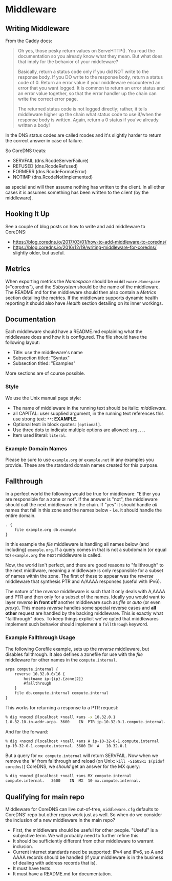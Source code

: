 # Middleware

## Writing Middleware

From the Caddy docs:

> Oh yes, those pesky return values on ServeHTTP(). You read the documentation so you already know
> what they mean. But what does that imply for the behavior of your middleware?
>
> Basically, return a status code only if you did NOT write to the response body. If you DO write to
> the response body, return a status code of 0. Return an error value if your middleware encountered
> an error that you want logged. It is common to return an error status and an error value together,
> so that the error handler up the chain can write the correct error page.
>
> The returned status code is not logged directly; rather, it tells middleware higher up the chain
> what status code to use if/when the response body is written. Again, return a 0 status if you've
> already written a body!

In the DNS status codes are called rcodes and it's slightly harder to return the correct
answer in case of failure.

So CoreDNS treats:

* SERVFAIL (dns.RcodeServerFailure)
* REFUSED (dns.RcodeRefused)
* FORMERR (dns.RcodeFormatError)
* NOTIMP (dns.RcodeNotImplemented)

as special and will then assume nothing has written to the client. In all other cases it is assumes
something has been written to the client (by the middleware).

## Hooking It Up

See a couple of blog posts on how to write and add middleware to CoreDNS:

* <https://blog.coredns.io/2017/03/01/how-to-add-middleware-to-coredns/>
* <https://blog.coredns.io/2016/12/19/writing-middleware-for-coredns/>, slightly older, but useful.

## Metrics

When exporting metrics the *Namespace* should be `middleware.Namespace` (="coredns"), and the
*Subsystem* should be the name of the middleware. The README.md for the middleware should then
also contain a *Metrics* section detailing the metrics. If the middleware supports dynamic health
reporting it should also have *Health* section detailing on its inner workings.

## Documentation

Each middleware should have a README.md explaining what the middleware does and how it is
configured. The file should have the following layout:

* Title: use the middleware's name
* Subsection titled: "Syntax"
* Subsection titled: "Examples"

More sections are of course possible.

### Style

We use the Unix manual page style:

* The name of middleware in the running text should be italic: *middleware*.
* all CAPITAL: user supplied argument, in the running text references this use strong text: `**`:
  **EXAMPLE**.
* Optional text: in block quotes: `[optional]`.
* Use three dots to indicate multiple options are allowed: `arg...`.
* Item used literal: `literal`.

### Example Domain Names

Please be sure to use `example.org` or `example.net` in any examples you provide. These are the
standard domain names created for this purpose.

## Fallthrough

In a perfect world the following would be true for middleware: "Either you are responsible for
a zone or not". If the answer is "not", the middleware should call the next middleware in the chain.
If "yes" it should handle *all* names that fall in this zone and the names below - i.e. it should
handle the entire domain.

~~~ txt
. {
    file example.org db.example
}
~~~
In this example the *file* middleware is handling all names below (and including) `example.org`. If
a query comes in that is not a subdomain (or equal to) `example.org` the next middleware is called.

Now, the world isn't perfect, and there are good reasons to "fallthrough" to the next middlware,
meaning a middleware is only responsible for a subset of names within the zone. The first of these
to appear was the *reverse* middleware that synthesis PTR and A/AAAA responses (useful with IPv6).

The nature of the *reverse* middleware is such that it only deals with A,AAAA and PTR and then only
for a subset of the names. Ideally you would want to layer *reverse* **in front off** another
middleware such as *file* or *auto* (or even *proxy*). This means *reverse* handles some special
reverse cases and **all other** request are handled by the backing middleware. This is exactly what
"fallthrough" does. To keep things explicit we've opted that middlewares implement such behavior
should implement a `fallthrough` keyword.

### Example Fallthrough Usage

The following Corefile example, sets up the *reverse* middleware, but disables fallthrough. It
also defines a zonefile for use with the *file* middleware for other names in the `compute.internal`.

~~~ txt
arpa compute.internal {
    reverse 10.32.0.0/16 {
        hostname ip-{ip}.{zone[2]}
        #fallthrough
    }
    file db.compute.internal compute.internal
}
~~~

This works for returning a response to a PTR request:

~~~ sh
% dig +nocmd @localhost +noall +ans -x 10.32.0.1
1.0.32.10.in-addr.arpa.	3600	IN	PTR	ip-10-32-0-1.compute.internal.
~~~

And for the forward:

~~~ sh
% dig +nocmd @localhost +noall +ans A ip-10-32-0-1.compute.internal
ip-10-32-0-1.compute.internal. 3600 IN	A	10.32.0.1
~~~

But a query for `mx compute.internal` will return SERVFAIL. Now when we remove the '#' from
fallthrough and reload (on Unix: `kill -SIGUSR1 $(pidof coredns)`) CoreDNS, we *should* get an
answer for the MX query:

~~~ sh
% dig +nocmd @localhost +noall +ans MX compute.internal
compute.internal.	3600	IN	MX	10 mx.compute.internal.
~~~

## Qualifying for main repo

Middleware for CoreDNS can live out-of-tree, `middleware.cfg` defaults to CoreDNS' repo but other
repos work just as well. So when do we consider the inclusion of a new middleware in the main repo?

* First, the middleware should be useful for other people. "Useful" is a subjective term. We will
  probably need to further refine this.
* It should be sufficiently different from other middleware to warrant inclusion.
* Current internet standards need be supported: IPv4 and IPv6, so A and AAAA records should be
  handled (if your middleware is in the business of dealing with address records that is).
* It must have tests.
* It must have a README.md for documentation.
